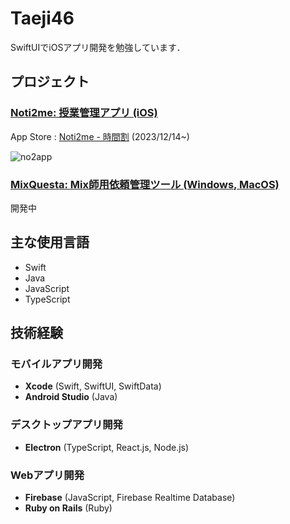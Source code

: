 # Taeji46
SwiftUIでiOSアプリ開発を勉強しています．
## プロジェクト
### [Noti2me: 授業管理アプリ (iOS)](https://github.com/Taeji46/Timetable-with-SwiftData) 
  App Store : [Noti2me - 時間割](https://apps.apple.com/jp/app/noti2me-%E6%99%82%E9%96%93%E5%89%B2/id6474107092) (2023/12/14~)  
      
  ![no2app](https://github.com/Taeji46/Taeji46/assets/107469797/b791a5f9-1e16-43f3-aca9-5063c89457df)
### [MixQuesta: Mix師用依頼管理ツール (Windows, MacOS)](https://github.com/Taeji46/MixQuesta)  
  開発中
  
## 主な使用言語
- Swift
- Java  
- JavaScript
- TypeScript
## 技術経験
### モバイルアプリ開発
- **Xcode** (Swift, SwiftUI, SwiftData)
- **Android Studio** (Java)

### デスクトップアプリ開発
- **Electron** (TypeScript, React.js, Node.js)

### Webアプリ開発
- **Firebase** (JavaScript, Firebase Realtime Database)
- **Ruby on Rails** (Ruby)



